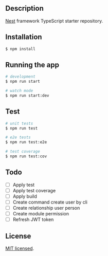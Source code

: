 ## Description

[Nest](https://github.com/nestjs/nest) framework TypeScript starter repository.

## Installation

```bash
$ npm install
```

## Running the app

```bash
# development
$ npm run start

# watch mode
$ npm run start:dev
```

## Test

```bash
# unit tests
$ npm run test

# e2e tests
$ npm run test:e2e

# test coverage
$ npm run test:cov
```

## Todo

- [ ] Apply test
- [ ] Apply test coverage
- [ ] Apply build
- [ ] Create command create user by cli
- [ ] Create relationship user person
- [ ] Create module permission
- [ ] Refresh JWT token

## License

[MIT licensed](LICENSE).
